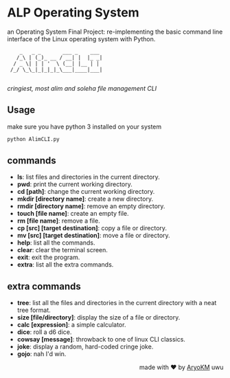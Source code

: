 # ALP Operating System
an Operating System Final Project: re-implementing the basic command line interface of the Linux operating system with Python.

```
    _   _ _       ___ _    ___ 
   /_\ | (_)_ __ / __| |  |_ _|
  / _ \| | | '  \ (__| |__ | | 
 /_/ \_\_|_|_|_|_\___|____|___|
                               
```
*cringiest, most alim and soleha file management CLI*

## Usage
make sure you have python 3 installed on your system
```bash
python AlimCLI.py
```

## commands
- **ls**: list files and directories in the current directory.
- **pwd**: print the current working directory.
- **cd [path]**: change the current working directory.
- **mkdir [directory name]**: create a new directory.
- **rmdir [directory name]**: remove an empty directory.
- **touch [file name]**: create an empty file.
- **rm [file name]**: remove a file.
- **cp [src] [target destination]**: copy a file or directory.
- **mv [src] [target destination]**: move a file or directory.
- **help**: list all the commands.
- **clear**: clear the terminal screen.
- **exit**: exit the program.
- **extra**: list all the extra commands.

## extra commands
- **tree**: list all the files and directories in the current directory with a neat tree format.
- **size [file/directory]**: display the size of a file or directory.
- **calc [expression]**: a simple calculator.
- **dice**: roll a d6 dice.
- **cowsay [message]**: throwback to one of linux CLI classics.
- **joke**: display a random, hard-coded cringe joke.
- **gojo**: nah I'd win.

<p align="right">made with ❤️ by <a href="https://github.com/AryoKM">AryoKM</a> uwu</p>